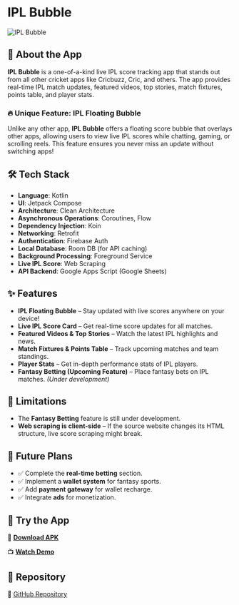 # IPL Bubble

![IPL Bubble](https://your-image-url.com/image.jpg) <!-- Replace with actual image URL -->

## 📌 About the App

**IPL Bubble** is a one-of-a-kind live IPL score tracking app that stands out from all other cricket apps like Cricbuzz, Cric, and others. The app provides real-time IPL match updates, featured videos, top stories, match fixtures, points table, and player stats.

### 🔥 Unique Feature: IPL Floating Bubble

Unlike any other app, **IPL Bubble** offers a floating score bubble that overlays other apps, allowing users to view live IPL scores while chatting, gaming, or scrolling reels. This feature ensures you never miss an update without switching apps!

## 🛠 Tech Stack

- **Language**: Kotlin  
- **UI**: Jetpack Compose  
- **Architecture**: Clean Architecture  
- **Asynchronous Operations**: Coroutines, Flow  
- **Dependency Injection**: Koin  
- **Networking**: Retrofit  
- **Authentication**: Firebase Auth  
- **Local Database**: Room DB (for API caching)  
- **Background Processing**: Foreground Service  
- **Live IPL Score**: Web Scraping  
- **API Backend**: Google Apps Script (Google Sheets)  

## ✨ Features

- **IPL Floating Bubble** – Stay updated with live scores anywhere on your device!  
- **Live IPL Score Card** – Get real-time score updates for all matches.  
- **Featured Videos & Top Stories** – Watch the latest IPL highlights and news.  
- **Match Fixtures & Points Table** – Track upcoming matches and team standings.  
- **Player Stats** – Get in-depth performance stats of IPL players.  
- **Fantasy Betting (Upcoming Feature)** – Place fantasy bets on IPL matches. *(Under development)*  

## 🚧 Limitations

- The **Fantasy Betting** feature is still under development.  
- **Web scraping is client-side** – If the source website changes its HTML structure, live score scraping might break.  

## 🚀 Future Plans

- ✅ Complete the **real-time betting** section.  
- ✅ Implement a **wallet system** for fantasy sports.  
- ✅ Add **payment gateway** for wallet recharge.  
- ✅ Integrate **ads** for monetization.  

## 📲 Try the App

🔗 **[Download APK](#)** <!-- Replace with actual APK link -->  

📺 **[Watch Demo](#)** <!-- Replace with actual video link -->  

## 🔗 Repository

🔗 [GitHub Repository](https://github.com/backpackerdeveloper/buildYourOwnApp)
